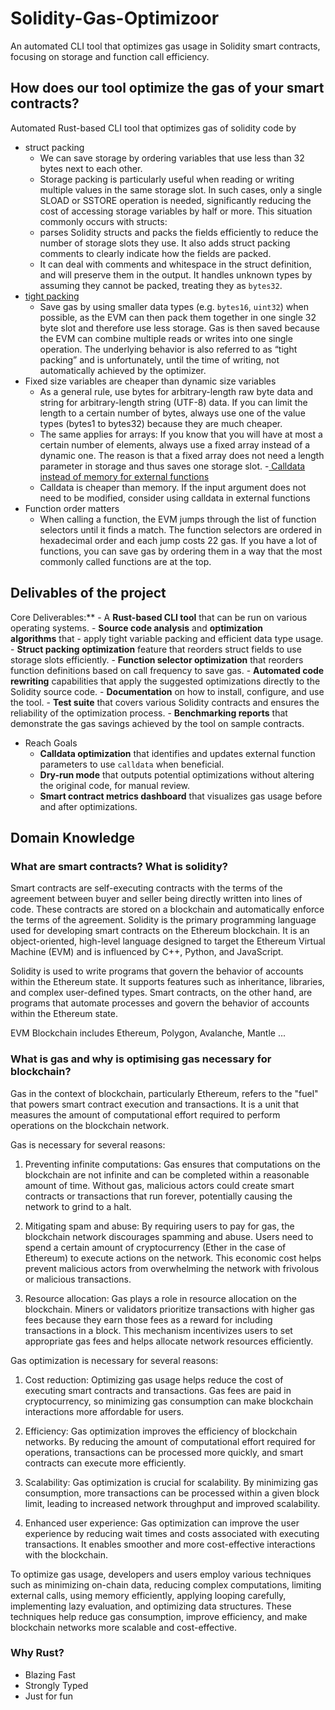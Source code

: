 # Solidity-Gas-Optimizoor
An automated CLI tool that optimizes gas usage in Solidity smart contracts, focusing on storage and function call efficiency. 

## How does our tool optimize the gas of your smart contracts?
Automated Rust-based CLI tool that optimizes gas of solidity code by 
- struct packing
	- We can save storage by ordering variables that use less than 32 bytes next to each other.
	- Storage packing is particularly useful when reading or writing multiple values in the same storage slot. In such cases, only a single SLOAD or SSTORE operation is needed, significantly reducing the cost of accessing storage variables by half or more. This situation commonly occurs with structs:
	- parses Solidity structs and packs the fields efficiently to reduce the number of storage slots they use. It also adds struct packing comments to clearly indicate how the fields are packed.
	- It can deal with comments and whitespace in the struct definition, and will preserve them in the output. It handles unknown types by assuming they cannot be packed, treating they as `bytes32`.
- [tight packing](https://fravoll.github.io/solidity-patterns/tight_variable_packing.html)
	- Save gas by using smaller data types (e.g. `bytes16`, `uint32`) when possible, as the EVM can then pack them together in one single 32 byte slot and therefore use less storage. Gas is then saved because the EVM can combine multiple reads or writes into one single operation. The underlying behavior is also referred to as “tight packing” and is unfortunately, until the time of writing, not automatically achieved by the optimizer.
- Fixed size variables are cheaper than dynamic size variables
	- As a general rule, use bytes for arbitrary-length raw byte data and string for arbitrary-length string (UTF-8) data. If you can limit the length to a certain number of bytes, always use one of the value types (bytes1 to bytes32) because they are much cheaper.
	- The same applies for arrays: If you know that you will have at most a certain number of elements, always use a fixed array instead of a dynamic one. The reason is that a fixed array does not need a length parameter in storage and thus saves one storage slot.
-[ Calldata instead of memory for external functions](https://github.com/beskay/gas-guide/blob/main/OPTIMIZATIONS.md#calldata-instead-of-memory-for-external-functions)
	- Calldata is cheaper than memory. If the input argument does not need to be modified, consider using calldata in external functions
- Function order matters
	- When calling a function, the EVM jumps through the list of function selectors until it finds a match. The function selectors are ordered in hexadecimal order and each jump costs 22 gas. If you have a lot of functions, you can save gas by ordering them in a way that the most commonly called functions are at the top.

## Delivables of the project
Core Deliverables:**
    - A **Rust-based CLI tool** that can be run on various operating systems.
    - **Source code analysis** and **optimization algorithms** that 
	    - apply tight variable packing and efficient data type usage.
	    - **Struct packing optimization** feature that reorders struct fields to use storage slots efficiently.
	    - **Function selector optimization** that reorders function definitions based on call frequency to save gas.
    - **Automated code rewriting** capabilities that apply the suggested optimizations directly to the Solidity source code.
    - **Documentation** on how to install, configure, and use the tool.
    - **Test suite** that covers various Solidity contracts and ensures the reliability of the optimization process.
    - **Benchmarking reports** that demonstrate the gas savings achieved by the tool on sample contracts.
- Reach Goals
	- **Calldata optimization** that identifies and updates external function parameters to use `calldata` when beneficial.
	- **Dry-run mode** that outputs potential optimizations without altering the original code, for manual review.
	- **Smart contract metrics dashboard** that visualizes gas usage before and after optimizations.

## Domain Knowledge
### What are smart contracts? What is solidity?
Smart contracts are self-executing contracts with the terms of the agreement between buyer and seller being directly written into lines of code. These contracts are stored on a blockchain and automatically enforce the terms of the agreement. Solidity is the primary programming language used for developing smart contracts on the Ethereum blockchain. It is an object-oriented, high-level language designed to target the Ethereum Virtual Machine (EVM) and is influenced by C++, Python, and JavaScript.

Solidity is used to write programs that govern the behavior of accounts within the Ethereum state. It supports features such as inheritance, libraries, and complex user-defined types. Smart contracts, on the other hand, are programs that automate processes and govern the behavior of accounts within the Ethereum state. 

EVM Blockchain includes Ethereum, Polygon, Avalanche, Mantle ...
### What is gas and why is optimising gas necessary for blockchain?
Gas in the context of blockchain, particularly Ethereum, refers to the "fuel" that powers smart contract execution and transactions. It is a unit that measures the amount of computational effort required to perform operations on the blockchain network.

Gas is necessary for several reasons:

1. Preventing infinite computations: Gas ensures that computations on the blockchain are not infinite and can be completed within a reasonable amount of time. Without gas, malicious actors could create smart contracts or transactions that run forever, potentially causing the network to grind to a halt.

2. Mitigating spam and abuse: By requiring users to pay for gas, the blockchain network discourages spamming and abuse. Users need to spend a certain amount of cryptocurrency (Ether in the case of Ethereum) to execute actions on the network. This economic cost helps prevent malicious actors from overwhelming the network with frivolous or malicious transactions.

3. Resource allocation: Gas plays a role in resource allocation on the blockchain. Miners or validators prioritize transactions with higher gas fees because they earn those fees as a reward for including transactions in a block. This mechanism incentivizes users to set appropriate gas fees and helps allocate network resources efficiently.

Gas optimization is necessary for several reasons:

1. Cost reduction: Optimizing gas usage helps reduce the cost of executing smart contracts and transactions. Gas fees are paid in cryptocurrency, so minimizing gas consumption can make blockchain interactions more affordable for users.

2. Efficiency: Gas optimization improves the efficiency of blockchain networks. By reducing the amount of computational effort required for operations, transactions can be processed more quickly, and smart contracts can execute more efficiently.

3. Scalability: Gas optimization is crucial for scalability. By minimizing gas consumption, more transactions can be processed within a given block limit, leading to increased network throughput and improved scalability.

4. Enhanced user experience: Gas optimization can improve the user experience by reducing wait times and costs associated with executing transactions. It enables smoother and more cost-effective interactions with the blockchain.

To optimize gas usage, developers and users employ various techniques such as minimizing on-chain data, reducing complex computations, limiting external calls, using memory efficiently, applying looping carefully, implementing lazy evaluation, and optimizing data structures. These techniques help reduce gas consumption, improve efficiency, and make blockchain networks more scalable and cost-effective.

### Why Rust?
- Blazing Fast
- Strongly Typed
- Just for fun

